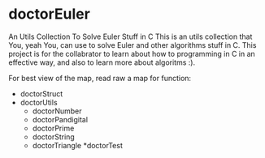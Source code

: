 doctorEuler
===========

An Utils Collection To Solve Euler Stuff in C
This is an utils collection that You, yeah You, can use to solve Euler and other algorithms stuff in C. This project is for the collabrator to learn about how to programming in C in an effective way, and also to learn more about algoritms :). 

For best view of the map, read raw
a map for function:

* doctorStruct
 * doctorUtils
   * doctorNumber
   * doctorPandigital
   * doctorPrime
   * doctorString
   * doctorTriangle
 *doctorTest
  
